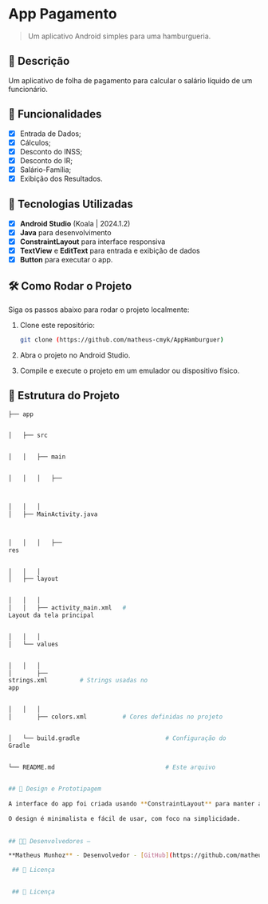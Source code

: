 # **App Pagamento** 

> Um aplicativo Android simples para uma hamburgueria.

## 📱 Descrição

Um aplicativo de folha de pagamento para calcular o salário líquido de um
funcionário.

## 🔧 Funcionalidades

- [x] Entrada de Dados;
- [x] Cálculos;
- [x] Desconto do INSS; 
- [x] Desconto do IR;
- [x] Salário-Família;
- [x] Exibição dos Resultados. 

## 🚀 Tecnologias Utilizadas

- [x] **Android Studio** (Koala | 2024.1.2)
- [x] **Java** para desenvolvimento
- [x] **ConstraintLayout** para interface responsiva
- [x] **TextView** e **EditText** para entrada e exibição de dados
- [x] **Button**   para executar o app.

## 🛠️ Como Rodar o Projeto

Siga os passos abaixo para rodar o projeto localmente:

1. Clone este repositório:

    ```bash
    git clone (https://github.com/matheus-cmyk/AppHamburguer)

    ```

2. Abra o projeto no Android Studio.
3. Compile e execute o projeto em um emulador ou dispositivo físico.

## 📂 Estrutura do Projeto

```bash
├── app


│   ├── src


│   │   ├── main


│   │   │   ├──



│   │   │  
│   ├── MainActivity.java      



│   │   │   ├──
res


│   │   │  
│   ├── layout


│   │   │  
│   │   ├── activity_main.xml   #
Layout da tela principal


│   │   │  
│   └── values


│   │   │  
│       ├──
strings.xml         # Strings usadas no
app


│   │   │  
│       ├── colors.xml          # Cores definidas no projeto


│   └── build.gradle                        # Configuração do
Gradle


└── README.md                               # Este arquivo

 
## 🎨 Design e Prototipagem
 
A interface do app foi criada usando **ConstraintLayout** para manter a responsividade em diferentes tamanhos de tela.
 
O design é minimalista e fácil de usar, com foco na simplicidade.
 
  
## 👨‍💻 Desenvolvedores –

**Matheus Munhoz** - Desenvolvedor - [GitHub](https://github.com/matheus-cmyk)

 ## 📄 Licença
 

 ## 📄 Licença
